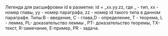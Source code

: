 Легенда для расшифровки id в разметке:
id = _xx.yy.zz, где _ - тип, xx - номер главы, уу - номер параграфа, zz - номер id такого типа в данном параграфе.
Типы:В - введение, С - глава,D - определение, T - теорема, L - лемма, PL- доказательство леммы , PT- доказательство теоремы, TX- текст, R-замечание, E-пример, PR - задача.
